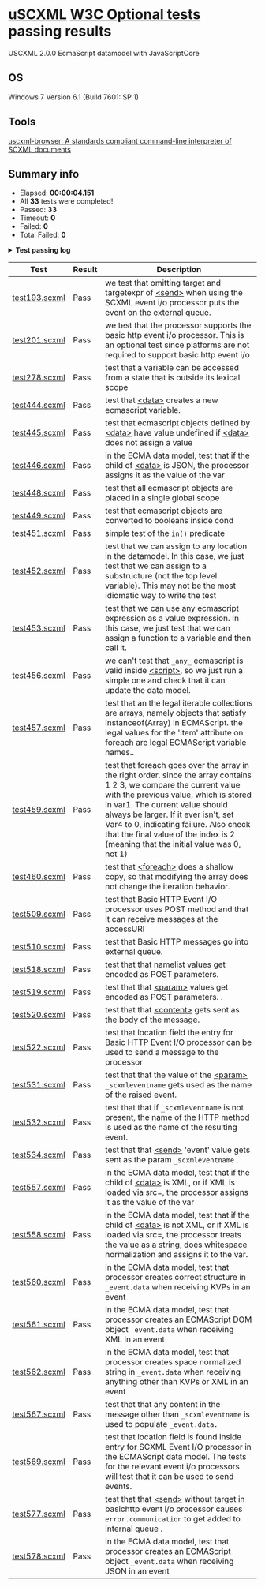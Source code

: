 # [uSCXML](https://github.com/tklab-tud/uscxml) [W3C Optional tests](https://www.w3.org/Voice/2013/scxml-irp/) passing results
USCXML 2.0.0 EcmaScript datamodel with JavaScriptCore

## OS
Windows 7 Version 6.1 \(Build 7601: SP 1\)
## Tools
[uscxml-browser: A standards compliant command-line interpreter of SCXML documents](https://github.com/tklab-tud/uscxml#on-the-command-line)

## Summary info
- Elapsed: **00:00:04.151**
- All **33** tests were completed!
- Passed: **33**
- Timeout: **0**
- Failed: **0**
- Total Failed: **0**

<details><summary><b>Test passing log</b></summary>
<p>
  
```
[Info] Processing SCXML-tutorial/Tests/ecma/W3C/Optional/Auto\test193.scxml
[Log] Outcome: "pass"

[Info] Processing SCXML-tutorial/Tests/ecma/W3C/Optional/Auto\test201.scxml
[Log] Outcome: "pass"

[Info] Processing SCXML-tutorial/Tests/ecma/W3C/Optional/Auto\test278.scxml
[Log] Outcome: "pass"

[Info] Processing SCXML-tutorial/Tests/ecma/W3C/Optional/Auto\test444.scxml
[Log] Outcome: "pass"

[Info] Processing SCXML-tutorial/Tests/ecma/W3C/Optional/Auto\test445.scxml
[Log] Outcome: "pass"

[Info] Processing SCXML-tutorial/Tests/ecma/W3C/Optional/Auto\test446.scxml
[Log] Outcome: "pass"

[Info] Processing SCXML-tutorial/Tests/ecma/W3C/Optional/Auto\test448.scxml
[Log] Outcome: "pass"

[Info] Processing SCXML-tutorial/Tests/ecma/W3C/Optional/Auto\test449.scxml
[Log] Outcome: "pass"

[Info] Processing SCXML-tutorial/Tests/ecma/W3C/Optional/Auto\test451.scxml
[Log] Outcome: "pass"

[Info] Processing SCXML-tutorial/Tests/ecma/W3C/Optional/Auto\test452.scxml
[Log] Outcome: "pass"

[Info] Processing SCXML-tutorial/Tests/ecma/W3C/Optional/Auto\test453.scxml
[Log] Outcome: "pass"

[Info] Processing SCXML-tutorial/Tests/ecma/W3C/Optional/Auto\test456.scxml
[Log] Outcome: "pass"

[Info] Processing SCXML-tutorial/Tests/ecma/W3C/Optional/Auto\test457.scxml
[Error]   Platform Event 
    "name": error.execution
    "data": {
      "cause": "'Var4' does not evaluate to an array.", 
      "file":  "USCXML\\src\\uscxml\\plugins\\datamodel\\ecmascript\\JavaScriptCore\\JSCDataModel.cpp", 
      "line":  622
    }
[Error]   Platform Event 
    "name": error.execution
    "data": {
      "cause": "ReferenceError: Left side of assignment is not a reference.", 
      "file":  "USCXML\\src\\uscxml\\plugins\\datamodel\\ecmascript\\JavaScriptCore\\JSCDataModel.cpp", 
      "line":  773
    }
[Log] Outcome: "pass"

[Info] Processing SCXML-tutorial/Tests/ecma/W3C/Optional/Auto\test459.scxml
[Log] Outcome: "pass"

[Info] Processing SCXML-tutorial/Tests/ecma/W3C/Optional/Auto\test460.scxml
[Log] Outcome: "pass"

[Info] Processing SCXML-tutorial/Tests/ecma/W3C/Optional/Auto\test509.scxml
[Log] Outcome: "pass"

[Info] Processing SCXML-tutorial/Tests/ecma/W3C/Optional/Auto\test510.scxml
[Log] Outcome: "pass"

[Info] Processing SCXML-tutorial/Tests/ecma/W3C/Optional/Auto\test518.scxml
[Log] Outcome: "pass"

[Info] Processing SCXML-tutorial/Tests/ecma/W3C/Optional/Auto\test519.scxml
[Log] Outcome: "pass"

[Info] Processing SCXML-tutorial/Tests/ecma/W3C/Optional/Auto\test520.scxml
[Log] Outcome: "pass"

[Info] Processing SCXML-tutorial/Tests/ecma/W3C/Optional/Auto\test522.scxml
[Log] Outcome: "pass"

[Info] Processing SCXML-tutorial/Tests/ecma/W3C/Optional/Auto\test531.scxml
[Log] Outcome: "pass"

[Info] Processing SCXML-tutorial/Tests/ecma/W3C/Optional/Auto\test532.scxml
[Log] Outcome: "pass"

[Info] Processing SCXML-tutorial/Tests/ecma/W3C/Optional/Auto\test534.scxml
[Log] Outcome: "pass"

[Info] Processing SCXML-tutorial/Tests/ecma/W3C/Optional/Auto\test557.scxml
[Log] Outcome: "pass"

[Info] Processing SCXML-tutorial/Tests/ecma/W3C/Optional/Auto\test558.scxml
[Log] Outcome: "pass"

[Info] Processing SCXML-tutorial/Tests/ecma/W3C/Optional/Auto\test560.scxml
[Log] Outcome: "pass"

[Info] Processing SCXML-tutorial/Tests/ecma/W3C/Optional/Auto\test561.scxml
[Log] Outcome: "pass"

[Info] Processing SCXML-tutorial/Tests/ecma/W3C/Optional/Auto\test562.scxml
[Log] Outcome: "pass"

[Info] Processing SCXML-tutorial/Tests/ecma/W3C/Optional/Auto\test567.scxml
[Log] Outcome: "pass"

[Info] Processing SCXML-tutorial/Tests/ecma/W3C/Optional/Auto\test569.scxml
[Log] Outcome: "pass"

[Info] Processing SCXML-tutorial/Tests/ecma/W3C/Optional/Auto\test577.scxml
[Error]   Platform Event 
    "name": error.communication
    "data": {
      "cause": "Target '' not supported in send", 
      "file":  "USCXML\\src\\uscxml\\interpreter\\InterpreterImpl.cpp", 
      "line":  490, 
      "xpath": "//state[@id=\"s0\"]/onentry[1]/send[2]"
    }
[Log] Outcome: "pass"

[Info] Processing SCXML-tutorial/Tests/ecma/W3C/Optional/Auto\test578.scxml
[Log] Outcome: "pass"
```

</p></details>

| Test | Result | Description |
|---|---|---|
| [test193.scxml](test193.scxml) | Pass | we test that omitting target and targetexpr of [\<send\>](../../../../../Doc/send.md) when using the SCXML event i/o processor puts the event on the external queue. |
| [test201.scxml](test201.scxml) | Pass | we test that the processor supports the basic http event i/o processor. This is an optional test since platforms are not required to support basic http event i/o |
| [test278.scxml](test278.scxml) | Pass | test that a variable can be accessed from a state that is outside its lexical scope |
| [test444.scxml](test444.scxml) | Pass | test that [\<data\>](../../../../../Doc/datamodel.md#data) creates a new ecmascript variable. |
| [test445.scxml](test445.scxml) | Pass | test that ecmascript objects defined by [\<data\>](../../../../../Doc/datamodel.md#data) have value undefined if [\<data\>](../../../../../Doc/datamodel.md#data) does not assign a value |
| [test446.scxml](test446.scxml) | Pass | in the ECMA data model, test that if the child of [\<data\>](../../../../../Doc/datamodel.md#data) is JSON, the processor assigns it as the value of the var |
| [test448.scxml](test448.scxml) | Pass | test that all ecmascript objects are placed in a single global scope |
| [test449.scxml](test449.scxml) | Pass | test that ecmascript objects are converted to booleans inside cond |
| [test451.scxml](test451.scxml) | Pass | simple test of the `in()` predicate |
| [test452.scxml](test452.scxml) | Pass | test that we can assign to any location in the datamodel. In this case, we just test that we can assign to a substructure (not the top level variable). This may not be the most idiomatic way to write the test |
| [test453.scxml](test453.scxml) | Pass | test that we can use any ecmascript expression as a value expression. In this case, we just test that we can assign a function to a variable and then call it. |
| [test456.scxml](test456.scxml) | Pass | we can't test that `_any_` ecmascript is valid inside [\<script\>](../../../../../Doc/script.md), so we just run a simple one and check that it can update the data model. |
| [test457.scxml](test457.scxml) | Pass | test that an the legal iterable collections are arrays, namely objects that satisfy instanceof(Array) in ECMAScript. the legal values for the 'item' attribute on foreach are legal ECMAScript variable names.. |
| [test459.scxml](test459.scxml) | Pass | test that foreach goes over the array in the right order. since the array contains 1 2 3, we compare the current value with the previous value, which is stored in var1. The current value should always be larger. If it ever isn't, set Var4 to 0, indicating failure. Also check that the final value of the index is 2 (meaning that the initial value was 0, not 1) |
| [test460.scxml](test460.scxml) | Pass | test that [\<foreach\>](../../../../../Doc/foreach.md) does a shallow copy, so that modifying the array does not change the iteration behavior. |
| [test509.scxml](test509.scxml) | Pass | test that Basic HTTP Event I/O processor uses POST method and that it can receive messages at the accessURI |
| [test510.scxml](test510.scxml) | Pass | test that Basic HTTP messages go into external queue. |
| [test518.scxml](test518.scxml) | Pass | test that that namelist values get encoded as POST parameters. |
| [test519.scxml](test519.scxml) | Pass | test that that [\<param\>](../../../../../Doc/param.md) values get encoded as POST parameters. . |
| [test520.scxml](test520.scxml) | Pass | test that that [\<content\>](../../../../../Doc/content.md) gets sent as the body of the message. |
| [test522.scxml](test522.scxml) | Pass | test that location field the entry for Basic HTTP Event I/O processor can be used to send a message to the processor |
| [test531.scxml](test531.scxml) | Pass | test that that the value of the [\<param\>](../../../../../Doc/param.md) `_scxmleventname` gets used as the name of the raised event. |
| [test532.scxml](test532.scxml) | Pass | test that that if `_scxmleventname` is not present, the name of the HTTP method is used as the name of the resulting event. |
| [test534.scxml](test534.scxml) | Pass | test that that [\<send\>](../../../../../Doc/send.md) 'event' value gets sent as the param `_scxmleventname` . |
| [test557.scxml](test557.scxml) | Pass | in the ECMA data model, test that if the child of [\<data\>](../../../../../Doc/datamodel.md#data) is XML, or if XML is loaded via src=, the processor assigns it as the value of the var |
| [test558.scxml](test558.scxml) | Pass | in the ECMA data model, test that if the child of [\<data\>](../../../../../Doc/datamodel.md#data) is not XML, or if XML is loaded via src=, the processor treats the value as a string, does whitespace normalization and assigns it to the var. |
| [test560.scxml](test560.scxml) | Pass | in the ECMA data model, test that processor creates correct structure in `_event.data` when receiving KVPs in an event |
| [test561.scxml](test561.scxml) | Pass | in the ECMA data model, test that processor creates an ECMAScript DOM object `_event.data` when receiving XML in an event |
| [test562.scxml](test562.scxml) | Pass | in the ECMA data model, test that processor creates space normalized string in `_event.data` when receiving anything other than KVPs or XML in an event |
| [test567.scxml](test567.scxml) | Pass | test that that any content in the message other than `_scxmleventname` is used to populate `_event.data.` |
| [test569.scxml](test569.scxml) | Pass | test that location field is found inside entry for SCXML Event I/O processor in the ECMAScript data model. The tests for the relevant event i/o processors will test that it can be used to send events. |
| [test577.scxml](test577.scxml) | Pass | test that that [\<send\>](../../../../../Doc/send.md) without target in basichttp event i/o processor causes `error.communication` to get added to internal queue . |
| [test578.scxml](test578.scxml) | Pass | in the ECMA data model, test that processor creates an ECMAScript object `_event.data` when receiving JSON in an event |

